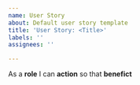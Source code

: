 ```yaml
---
name: User Story
about: Default user story template
title: 'User Story: <Title>'
labels: ''
assignees: ''

---
```


As a **role** I can **action** so that **benefict**
